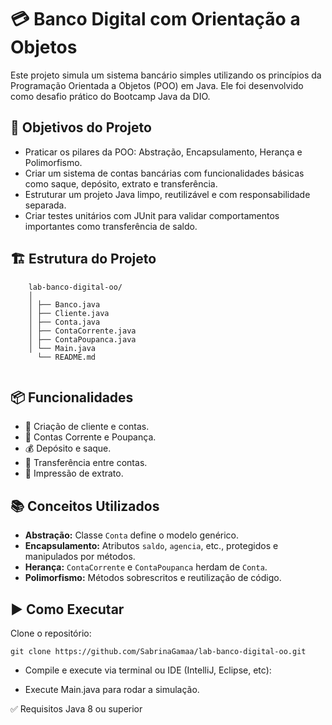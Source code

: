 # 💳 Banco Digital com Orientação a Objetos

Este projeto simula um sistema bancário simples utilizando os princípios da Programação Orientada a Objetos (POO) em Java. Ele foi desenvolvido como desafio prático do Bootcamp Java da DIO.

## 🧠 Objetivos do Projeto

- Praticar os pilares da POO: Abstração, Encapsulamento, Herança e Polimorfismo.
- Criar um sistema de contas bancárias com funcionalidades básicas como saque, depósito, extrato e transferência.
- Estruturar um projeto Java limpo, reutilizável e com responsabilidade separada.
- Criar testes unitários com JUnit para validar comportamentos importantes como transferência de saldo.

## 🏗️ Estrutura do Projeto

```
    lab-banco-digital-oo/
    │
    │ ├── Banco.java
    │ ├── Cliente.java
    │ ├── Conta.java
    │ ├── ContaCorrente.java
    │ ├── ContaPoupanca.java
    │ └── Main.java
      └── README.md    
      
```


## 📦 Funcionalidades

- 📄 Criação de cliente e contas.
- 🏦 Contas Corrente e Poupança.
- 💰 Depósito e saque.
- 🔁 Transferência entre contas.
- 🧾 Impressão de extrato.


## 📚 Conceitos Utilizados

- **Abstração:** Classe `Conta` define o modelo genérico.
- **Encapsulamento:** Atributos `saldo`, `agencia`, etc., protegidos e manipulados por métodos.
- **Herança:** `ContaCorrente` e `ContaPoupanca` herdam de `Conta`.
- **Polimorfismo:** Métodos sobrescritos e reutilização de código.

## ▶️ Como Executar
Clone o repositório:

```
git clone https://github.com/SabrinaGamaa/lab-banco-digital-oo.git
```
- Compile e execute via terminal ou IDE (IntelliJ, Eclipse, etc):

- Execute Main.java para rodar a simulação.

✅ Requisitos
Java 8 ou superior

